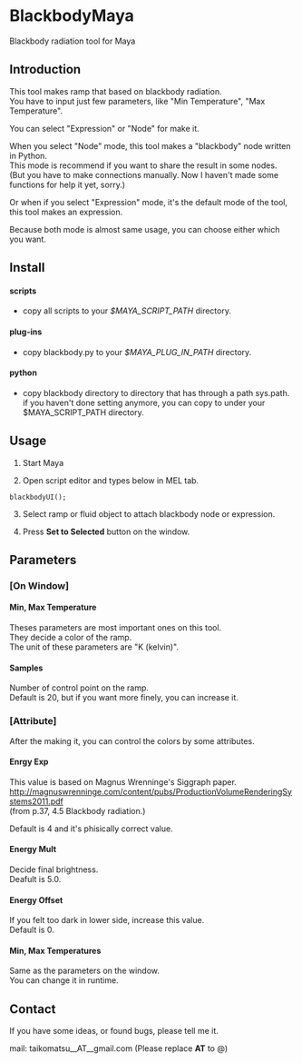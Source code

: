BlackbodyMaya
=============

Blackbody radiation tool for Maya


Introduction
------------

This tool makes ramp that based on blackbody radiation.  
You have to input just few parameters, like "Min Temperature", "Max Temperature".  

You can select "Expression" or "Node" for make it.  

When you select "Node" mode, this tool makes a "blackbody" node written in Python.  
This mode is recommend if you want to share the result in some nodes.  
(But you have to make connections manually. Now I haven't made some functions for help it yet, sorry.)  

Or when if you select "Expression" mode, it's the default mode of the tool,  
this tool makes an expression.  

Because both mode is almost same usage, you can choose either which you want.  



Install
-------

#### scripts
 - copy all scripts to your *$MAYA_SCRIPT_PATH* directory.

#### plug-ins
 - copy blackbody.py to your *$MAYA_PLUG_IN_PATH* directory.

#### python
 - copy blackbody directory to directory that has through a path sys.path.  
   if you haven't done setting anymore, you can copy to under your $MAYA_SCRIPT_PATH directory.



Usage
-----

1. Start Maya

2. Open script editor and types below in MEL tab.

  `blackbodyUI();`

3. Select ramp or fluid object to attach blackbody node or expression.

4. Press __Set to Selected__ button on the window.



Parameters
----------

### [On Window]

#### Min, Max Temperature
Theses parameters are most important ones on this tool.  
They decide a color of the ramp.  
The unit of these parameters are "K (kelvin)".  

#### Samples
Number of control point on the ramp.  
Default is 20, but if you want more finely, you can increase it.  


### [Attribute]

After the making it, you can control the colors by some attributes.


#### Enrgy Exp
This value is based on Magnus Wrenninge's Siggraph paper.  
http://magnuswrenninge.com/content/pubs/ProductionVolumeRenderingSystems2011.pdf  
(from p.37, 4.5 Blackbody radiation.)  

Default is 4 and it's phisically correct value.  

#### Energy Mult
Decide final brightness.  
Deafult is 5.0.

#### Energy Offset
If you felt too dark in lower side, increase this value.  
Default is 0.  

#### Min, Max Temperatures
Same as the parameters on the window.  
You can change it in runtime.


Contact
-------
If you have some ideas, or found bugs, please tell me it.

mail: taikomatsu__AT__gmail.com
(Please replace __AT__ to @)

